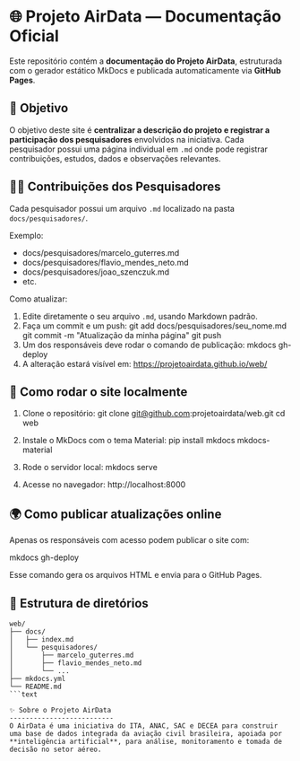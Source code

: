 
🌐 Projeto AirData — Documentação Oficial
=========================================

Este repositório contém a **documentação do Projeto AirData**, estruturada com o gerador estático MkDocs e publicada automaticamente via **GitHub Pages**.

📌 Objetivo
-----------
O objetivo deste site é **centralizar a descrição do projeto e registrar a participação dos pesquisadores** envolvidos na iniciativa. Cada pesquisador possui uma página individual em `.md` onde pode registrar contribuições, estudos, dados e observações relevantes.

🧑‍🔬 Contribuições dos Pesquisadores
-------------------------------------
Cada pesquisador possui um arquivo `.md` localizado na pasta `docs/pesquisadores/`.

Exemplo:
- docs/pesquisadores/marcelo_guterres.md
- docs/pesquisadores/flavio_mendes_neto.md
- docs/pesquisadores/joao_szenczuk.md
- etc.

Como atualizar:
1. Edite diretamente o seu arquivo `.md`, usando Markdown padrão.
2. Faça um commit e um push:
   git add docs/pesquisadores/seu_nome.md
   git commit -m "Atualização da minha página"
   git push
3. Um dos responsáveis deve rodar o comando de publicação:
   mkdocs gh-deploy
4. A alteração estará visível em:
   https://projetoairdata.github.io/web/

🚀 Como rodar o site localmente
-------------------------------
1. Clone o repositório:
   git clone git@github.com:projetoairdata/web.git
   cd web

2. Instale o MkDocs com o tema Material:
   pip install mkdocs mkdocs-material

3. Rode o servidor local:
   mkdocs serve

4. Acesse no navegador:
   http://localhost:8000

🌍 Como publicar atualizações online
------------------------------------
Apenas os responsáveis com acesso podem publicar o site com:

   mkdocs gh-deploy

Esse comando gera os arquivos HTML e envia para o GitHub Pages.

📁 Estrutura de diretórios
---------------------------

```text
web/
├── docs/
│   ├── index.md
│   └── pesquisadores/
│       ├── marcelo_guterres.md
│       ├── flavio_mendes_neto.md
│       └── ...
├── mkdocs.yml
└── README.md
```text

✨ Sobre o Projeto AirData
--------------------------
O AirData é uma iniciativa do ITA, ANAC, SAC e DECEA para construir uma base de dados integrada da aviação civil brasileira, apoiada por **inteligência artificial**, para análise, monitoramento e tomada de decisão no setor aéreo.

